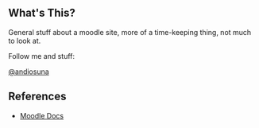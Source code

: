 ## What's This?

General stuff about a moodle site, more of a time-keeping thing, not much to look at.

Follow me and stuff:

[@andiosuna](https://twitter.com/andiosuna)

## References
* [Moodle Docs](http://docs.moodle.org/)
